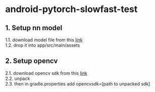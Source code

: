 # android-pytorch-slowfast-test

## 1. Setup nn model

1.1. download model file from this [link](https://dropmefiles.com/3ZsSr) <br/>
1.2. drop it into app/src/main/assets <br/>


## 2. Setup opencv

2.1. download opencv sdk from this [link](https://sourceforge.net/projects/opencvlibrary/files/4.4.0/opencv-4.4.0-android-sdk.zip/download) <br/>
2.2. unpack <br/>
2.3. then in gradle.properties add opencvsdk=[path to unpacked sdk]
